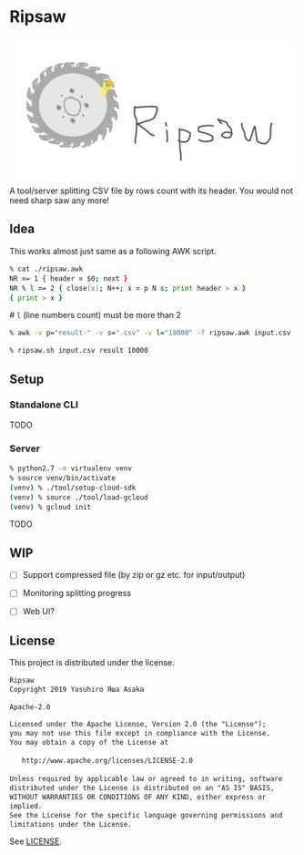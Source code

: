 # Ripsaw

![logo](img/logo.jpg?raw=true "Ripsaw")


A tool/server splitting CSV file by rows count with its header.
You would not need sharp saw any more!


## Idea

This works almost just same as a following AWK script.

```zsh
% cat ./ripsaw.awk
NR == 1 { header = $0; next }
NR % l == 2 { close(x); N++; x = p N s; print header > x }
{ print > x }
```

\# `l` (line numbers count) must be more than 2

```zsh
% awk -v p="result-" -v s=".csv" -v l="10000" -f ripsaw.awk input.csv
```

```zsh
% ripsaw.sh input.csv result 10000
```


## Setup

### Standalone CLI

TODO

### Server

```zsh
% python2.7 -m virtualenv venv
% source venv/bin/activate
(venv) % ./tool/setup-cloud-sdk
(venv) % source ./tool/load-gcloud
(venv) % gcloud init
```

TODO


## WIP

* [ ] Support compressed file (by zip or gz etc. for input/output)
* [ ] Monitoring splitting progress
* [ ] Web UI?


## License

This project is distributed under the license.

```
Ripsaw
Copyright 2019 Yasuhiro Яша Asaka
```

`Apache-2.0`

```
Licensed under the Apache License, Version 2.0 (the "License");
you may not use this file except in compliance with the License.
You may obtain a copy of the License at

   http://www.apache.org/licenses/LICENSE-2.0

Unless required by applicable law or agreed to in writing, software
distributed under the License is distributed on an "AS IS" BASIS,
WITHOUT WARRANTIES OR CONDITIONS OF ANY KIND, either express or implied.
See the License for the specific language governing permissions and
limitations under the License.
```

See [LICENSE](LICENSE).
